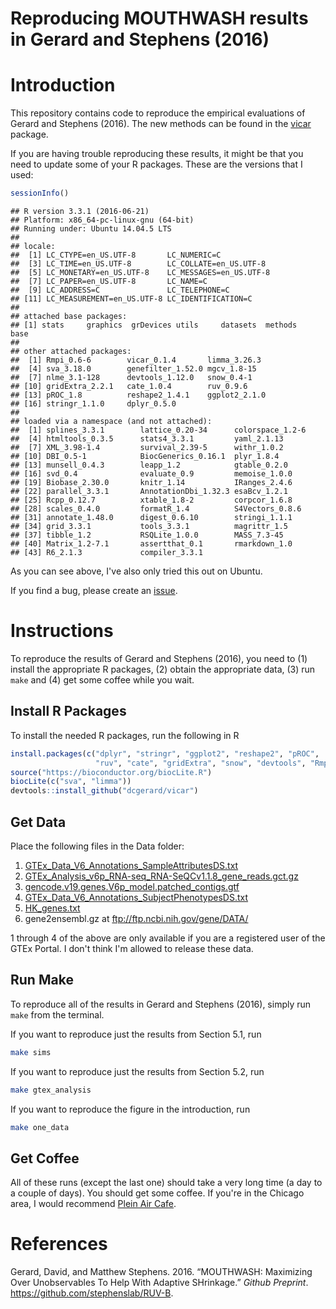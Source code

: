 Reproducing MOUTHWASH results in Gerard and Stephens (2016)
================

Introduction
============

This repository contains code to reproduce the empirical evaluations of Gerard and Stephens (2016). The new methods can be found in the [vicar](https://github.com/dcgerard/vicar) package.

If you are having trouble reproducing these results, it might be that you need to update some of your R packages. These are the versions that I used:

``` r
sessionInfo()
```

    ## R version 3.3.1 (2016-06-21)
    ## Platform: x86_64-pc-linux-gnu (64-bit)
    ## Running under: Ubuntu 14.04.5 LTS
    ## 
    ## locale:
    ##  [1] LC_CTYPE=en_US.UTF-8       LC_NUMERIC=C              
    ##  [3] LC_TIME=en_US.UTF-8        LC_COLLATE=en_US.UTF-8    
    ##  [5] LC_MONETARY=en_US.UTF-8    LC_MESSAGES=en_US.UTF-8   
    ##  [7] LC_PAPER=en_US.UTF-8       LC_NAME=C                 
    ##  [9] LC_ADDRESS=C               LC_TELEPHONE=C            
    ## [11] LC_MEASUREMENT=en_US.UTF-8 LC_IDENTIFICATION=C       
    ## 
    ## attached base packages:
    ## [1] stats     graphics  grDevices utils     datasets  methods   base     
    ## 
    ## other attached packages:
    ##  [1] Rmpi_0.6-6        vicar_0.1.4       limma_3.26.3     
    ##  [4] sva_3.18.0        genefilter_1.52.0 mgcv_1.8-15      
    ##  [7] nlme_3.1-128      devtools_1.12.0   snow_0.4-1       
    ## [10] gridExtra_2.2.1   cate_1.0.4        ruv_0.9.6        
    ## [13] pROC_1.8          reshape2_1.4.1    ggplot2_2.1.0    
    ## [16] stringr_1.1.0     dplyr_0.5.0      
    ## 
    ## loaded via a namespace (and not attached):
    ##  [1] splines_3.3.1        lattice_0.20-34      colorspace_1.2-6    
    ##  [4] htmltools_0.3.5      stats4_3.3.1         yaml_2.1.13         
    ##  [7] XML_3.98-1.4         survival_2.39-5      withr_1.0.2         
    ## [10] DBI_0.5-1            BiocGenerics_0.16.1  plyr_1.8.4          
    ## [13] munsell_0.4.3        leapp_1.2            gtable_0.2.0        
    ## [16] svd_0.4              evaluate_0.9         memoise_1.0.0       
    ## [19] Biobase_2.30.0       knitr_1.14           IRanges_2.4.6       
    ## [22] parallel_3.3.1       AnnotationDbi_1.32.3 esaBcv_1.2.1        
    ## [25] Rcpp_0.12.7          xtable_1.8-2         corpcor_1.6.8       
    ## [28] scales_0.4.0         formatR_1.4          S4Vectors_0.8.6     
    ## [31] annotate_1.48.0      digest_0.6.10        stringi_1.1.1       
    ## [34] grid_3.3.1           tools_3.3.1          magrittr_1.5        
    ## [37] tibble_1.2           RSQLite_1.0.0        MASS_7.3-45         
    ## [40] Matrix_1.2-7.1       assertthat_0.1       rmarkdown_1.0       
    ## [43] R6_2.1.3             compiler_3.3.1

As you can see above, I've also only tried this out on Ubuntu.

If you find a bug, please create an [issue](https://github.com/dcgerard/ruvb_sims/issues).

Instructions
============

To reproduce the results of Gerard and Stephens (2016), you need to (1) install the appropriate R packages, (2) obtain the appropriate data, (3) run `make` and (4) get some coffee while you wait.

Install R Packages
------------------

To install the needed R packages, run the following in R

``` r
install.packages(c("dplyr", "stringr", "ggplot2", "reshape2", "pROC",
                   "ruv", "cate", "gridExtra", "snow", "devtools", "Rmpi"))
source("https://bioconductor.org/biocLite.R")
biocLite(c("sva", "limma"))
devtools::install_github("dcgerard/vicar")
```

Get Data
--------

Place the following files in the Data folder:

1.  [GTEx\_Data\_V6\_Annotations\_SampleAttributesDS.txt](http://www.gtexportal.org/home/datasets#filesetFilesDiv21)
2.  [GTEx\_Analysis\_v6p\_RNA-seq\_RNA-SeQCv1.1.8\_gene\_reads.gct.gz](http://www.gtexportal.org/home/datasets#filesetFilesDiv11)
3.  [gencode.v19.genes.V6p\_model.patched\_contigs.gtf](http://www.gtexportal.org/home/datasets#filesetFilesDiv14)
4.  [GTEx\_Data\_V6\_Annotations\_SubjectPhenotypesDS.txt](http://www.gtexportal.org/home/datasets#datasetDiv2)
5.  [HK\_genes.txt](http://www.tau.ac.il/~elieis/HKG/HK_genes.txt)
6.  gene2ensembl.gz at <ftp://ftp.ncbi.nih.gov/gene/DATA/>

1 through 4 of the above are only available if you are a registered user of the GTEx Portal. I don't think I'm allowed to release these data.

Run Make
--------

To reproduce all of the results in Gerard and Stephens (2016), simply run `make` from the terminal.

If you want to reproduce just the results from Section 5.1, run

``` bash
make sims
```

If you want to reproduce just the results from Section 5.2, run

``` bash
make gtex_analysis
```

If you want to reproduce the figure in the introduction, run

``` bash
make one_data
```

Get Coffee
----------

All of these runs (except the last one) should take a very long time (a day to a couple of days). You should get some coffee. If you're in the Chicago area, I would recommend [Plein Air Cafe](http://www.pleinaircafe.co/).

References
==========

Gerard, David, and Matthew Stephens. 2016. “MOUTHWASH: Maximizing Over Unobservables To Help With Adaptive SHrinkage.” *Github Preprint*. <https://github.com/stephenslab/RUV-B>.
